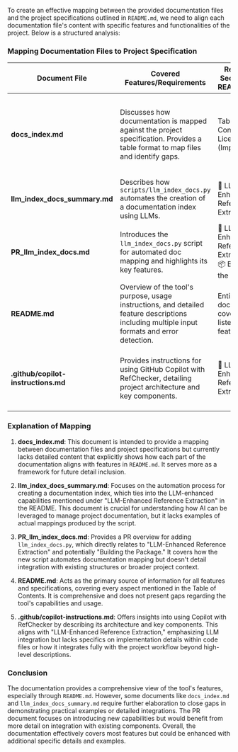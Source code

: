 To create an effective mapping between the provided documentation files and the project specifications outlined in `README.md`, we need to align each documentation file's content with specific features and functionalities of the project. Below is a structured analysis:

### Mapping Documentation Files to Project Specification

| Document File                          | Covered Features/Requirements                                                                                                                      | Relevant Sections in README.md                     | Gaps/Missing Links                                                                                     |
|----------------------------------------|-----------------------------------------------------------------------------------------------------------------------------------------------------|---------------------------------------------------|--------------------------------------------------------------------------------------------------------|
| **docs_index.md**                      | Discusses how documentation is mapped against the project specification. Provides a table format to map files and identify gaps.                    | Table of Contents: "📄 License" (Implied)          | Actual content mapping; specific details on requirements covered are missing or assumed in description |
| **llm_index_docs_summary.md**          | Describes how `scripts/llm_index_docs.py` automates the creation of a documentation index using LLMs.                                              | 🤖 LLM-Enhanced Reference Extraction               | Detailed examples and results of generated mappings                                                   |
| **PR_llm_index_docs.md**               | Introduces the `llm_index_docs.py` script for automated doc mapping and highlights its key features.                                               | 🤖 LLM-Enhanced Reference Extraction, 📦 Building the Package | Specifics on how PR integrates with existing documentation structure                               |
| **README.md**                          | Overview of the tool's purpose, usage instructions, and detailed feature descriptions including multiple input formats and error detection.       | Entire document covers all listed features         | No apparent gaps; serves as a comprehensive reference guide                                          |
| **.github/copilot-instructions.md**    | Provides instructions for using GitHub Copilot with RefChecker, detailing project architecture and key components.                                   | 🤖 LLM-Enhanced Reference Extraction               | How specific code files interact with the overall project beyond architectural overview                 |

### Explanation of Mapping

1. **docs_index.md**: This document is intended to provide a mapping between documentation files and project specifications but currently lacks detailed content that explicitly shows how each part of the documentation aligns with features in `README.md`. It serves more as a framework for future detail inclusion.

2. **llm_index_docs_summary.md**: Focuses on the automation process for creating a documentation index, which ties into the LLM-enhanced capabilities mentioned under "LLM-Enhanced Reference Extraction" in the README. This document is crucial for understanding how AI can be leveraged to manage project documentation, but it lacks examples of actual mappings produced by the script.

3. **PR_llm_index_docs.md**: Provides a PR overview for adding `llm_index_docs.py`, which directly relates to "LLM-Enhanced Reference Extraction" and potentially "Building the Package." It covers how the new script automates documentation mapping but doesn't detail integration with existing structures or broader project context.

4. **README.md**: Acts as the primary source of information for all features and specifications, covering every aspect mentioned in the Table of Contents. It is comprehensive and does not present gaps regarding the tool's capabilities and usage.

5. **.github/copilot-instructions.md**: Offers insights into using Copilot with RefChecker by describing its architecture and key components. This aligns with "LLM-Enhanced Reference Extraction," emphasizing LLM integration but lacks specifics on implementation details within code files or how it integrates fully with the project workflow beyond high-level descriptions.

### Conclusion

The documentation provides a comprehensive view of the tool's features, especially through `README.md`. However, some documents like `docs_index.md` and `llm_index_docs_summary.md` require further elaboration to close gaps in demonstrating practical examples or detailed integrations. The PR document focuses on introducing new capabilities but would benefit from more detail on integration with existing components. Overall, the documentation effectively covers most features but could be enhanced with additional specific details and examples.